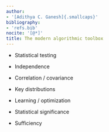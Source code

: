```yaml
---
author:
- '[Adithya C. Ganesh]{.smallcaps}'
bibliography:
- 'refs.bib'
nocite: '[@*]'
title: The modern algorithmic toolbox
---
```


- Statistical testing

- Independence

- Correlation / covariance

- Key distributions

- Learning / optimization

- Statistical significance

- Sufficiency
